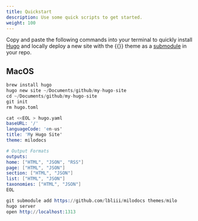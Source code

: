 ```yaml
---
title: Quickstart 
description: Use some quick scripts to get started.
weight: 100
---
```


Copy and paste the following commands into your terminal to quickly install [Hugo](https://gohugo.io/) and locally deploy a new site with the {{<prod>}} theme as a [submodule](https://github.blog/2016-02-01-working-with-submodules/) in your repo.

## MacOS

```s
brew install hugo
hugo new site ~/Documents/github/my-hugo-site
cd ~/Documents/github/my-hugo-site
git init
rm hugo.toml

cat <<EOL > hugo.yaml
baseURL: '/'
languageCode: 'en-us'
title: 'My Hugo Site'
theme: milodocs

# Output Formats
outputs:
home: ["HTML", "JSON", "RSS"]
page: ["HTML", "JSON"]
section: ["HTML", "JSON"]
list: ["HTML", "JSON"]
taxonomies: ["HTML", "JSON"]
EOL

git submodule add https://github.com/lbliii/milodocs themes/milo
hugo server
open http://localhost:1313
```